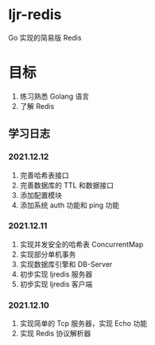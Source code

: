 # ljr-redis

Go 实现的简易版 Redis

# 目标

1. 练习熟悉 Golang 语言
2. 了解 Redis

## 学习日志

### 2021.12.12

1. 完善哈希表接口
2. 完善数据库的 TTL 和数据接口
3. 添加配置模块
4. 添加系统 auth 功能和 ping 功能

### 2021.12.11

1. 实现并发安全的哈希表 ConcurrentMap
2. 实现部分单机事务
3. 实现数据库引擎和 DB-Server
4. 初步实现 ljredis 服务器
5. 初步实现 ljredis 客户端

### 2021.12.10

1. 实现简单的 Tcp 服务器，实现 Echo 功能
2. 实现 Redis 协议解析器